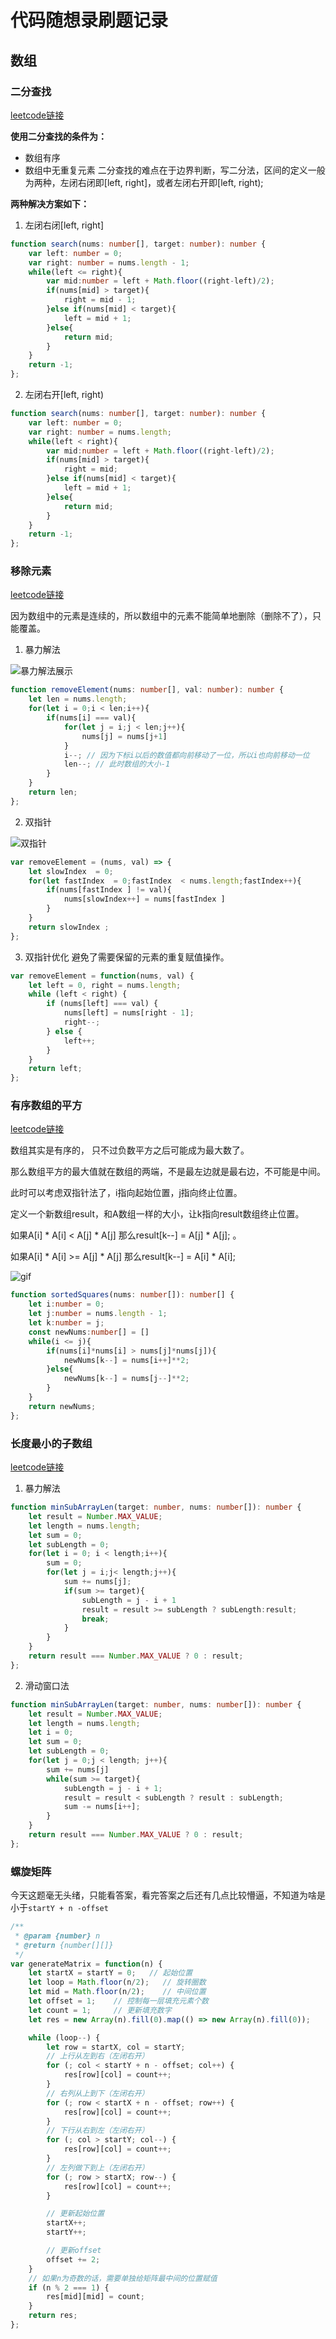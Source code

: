 # 代码随想录刷题记录

## 数组
### 二分查找
[leetcode链接](https://leetcode.cn/problems/binary-search/)

**使用二分查找的条件为：**
* 数组有序
* 数组中无重复元素
二分查找的难点在于边界判断，写二分法，区间的定义一般为两种，左闭右闭即[left, right]，或者左闭右开即[left, right);


**两种解决方案如下：**
1. 左闭右闭[left, right]
```typescript
function search(nums: number[], target: number): number {
    var left: number = 0;
    var right: number = nums.length - 1;
    while(left <= right){
        var mid:number = left + Math.floor((right-left)/2);
        if(nums[mid] > target){
            right = mid - 1;
        }else if(nums[mid] < target){
            left = mid + 1;
        }else{
            return mid;
        }
    }
    return -1;
};
```
2. 左闭右开[left, right)
```typescript
function search(nums: number[], target: number): number {
    var left: number = 0;
    var right: number = nums.length;
    while(left < right){
        var mid:number = left + Math.floor((right-left)/2);
        if(nums[mid] > target){
            right = mid;
        }else if(nums[mid] < target){
            left = mid + 1;
        }else{
            return mid;
        }
    }
    return -1;
};
```

### 移除元素
[leetcode链接](https://leetcode.cn/problems/remove-element/)

因为数组中的元素是连续的，所以数组中的元素不能简单地删除（删除不了），只能覆盖。


1. 暴力解法

![暴力解法展示](https://tva1.sinaimg.cn/large/008eGmZEly1gntrc7x9tjg30du09m1ky.gif)
```typescript
function removeElement(nums: number[], val: number): number {
    let len = nums.length;
    for(let i = 0;i < len;i++){
        if(nums[i] === val){
            for(let j = i;j < len;j++){
                nums[j] = nums[j+1]
            }
            i--; // 因为下标i以后的数值都向前移动了一位，所以i也向前移动一位
            len--; // 此时数组的大小-1
        }
    }
    return len;
};
```

2. 双指针

![双指针](https://tva1.sinaimg.cn/large/008eGmZEly1gntrds6r59g30du09mnpd.gif)

```javascript
var removeElement = (nums, val) => {
    let slowIndex  = 0;
    for(let fastIndex  = 0;fastIndex  < nums.length;fastIndex++){
        if(nums[fastIndex ] != val){
            nums[slowIndex++] = nums[fastIndex ]
        }
    }
    return slowIndex ;
};
```

3. 双指针优化
避免了需要保留的元素的重复赋值操作。
```javascript
var removeElement = function(nums, val) {
    let left = 0, right = nums.length;
    while (left < right) {
        if (nums[left] === val) {
            nums[left] = nums[right - 1];
            right--;
        } else {
            left++;
        }
    }
    return left;
};
```

### 有序数组的平方

[leetcode链接](https://leetcode.cn/problems/squares-of-a-sorted-array/)

数组其实是有序的， 只不过负数平方之后可能成为最大数了。

那么数组平方的最大值就在数组的两端，不是最左边就是最右边，不可能是中间。

此时可以考虑双指针法了，i指向起始位置，j指向终止位置。

定义一个新数组result，和A数组一样的大小，让k指向result数组终止位置。

如果A[i] * A[i] < A[j] * A[j] 那么result[k--] = A[j] * A[j]; 。

如果A[i] * A[i] >= A[j] * A[j] 那么result[k--] = A[i] * A[i]; 

![gif](https://code-thinking.cdn.bcebos.com/gifs/977.%E6%9C%89%E5%BA%8F%E6%95%B0%E7%BB%84%E7%9A%84%E5%B9%B3%E6%96%B9.gif)

```typescript
function sortedSquares(nums: number[]): number[] {
    let i:number = 0;
    let j:number = nums.length - 1;
    let k:number = j;
    const newNums:number[] = []
    while(i <= j){
        if(nums[i]*nums[i] > nums[j]*nums[j]){
            newNums[k--] = nums[i++]**2;
        }else{
            newNums[k--] = nums[j--]**2;
        }
    }
    return newNums;
};
```

### 长度最小的子数组

[leetcode链接](https://leetcode.cn/problems/minimum-size-subarray-sum/)

1. 暴力解法
```typescript
function minSubArrayLen(target: number, nums: number[]): number {
    let result = Number.MAX_VALUE;
    let length = nums.length;
    let sum = 0;
    let subLength = 0;
    for(let i = 0; i < length;i++){
        sum = 0;
        for(let j = i;j< length;j++){
            sum += nums[j];
            if(sum >= target){
                subLength = j - i + 1
                result = result >= subLength ? subLength:result;
                break;
            }
        }
    }
    return result === Number.MAX_VALUE ? 0 : result;
};
```
2. 滑动窗口法
```typescript
function minSubArrayLen(target: number, nums: number[]): number {
    let result = Number.MAX_VALUE;
    let length = nums.length;
    let i = 0;
    let sum = 0;
    let subLength = 0;
    for(let j = 0;j < length; j++){
        sum += nums[j]
        while(sum >= target){
            subLength = j - i + 1;
            result = result < subLength ? result : subLength;
            sum -= nums[i++];
        }
    }
    return result === Number.MAX_VALUE ? 0 : result;
};
```

### 螺旋矩阵

今天这题毫无头绪，只能看答案，看完答案之后还有几点比较懵逼，不知道为啥是小于`startY + n -offset`

```javascript
/**
 * @param {number} n
 * @return {number[][]}
 */
var generateMatrix = function(n) {
    let startX = startY = 0;   // 起始位置
    let loop = Math.floor(n/2);   // 旋转圈数
    let mid = Math.floor(n/2);    // 中间位置
    let offset = 1;    // 控制每一层填充元素个数
    let count = 1;     // 更新填充数字
    let res = new Array(n).fill(0).map(() => new Array(n).fill(0));

    while (loop--) {
        let row = startX, col = startY;
        // 上行从左到右（左闭右开）
        for (; col < startY + n - offset; col++) {
            res[row][col] = count++;
        }
        // 右列从上到下（左闭右开）
        for (; row < startX + n - offset; row++) {
            res[row][col] = count++;
        }
        // 下行从右到左（左闭右开）
        for (; col > startY; col--) {
            res[row][col] = count++;
        }
        // 左列做下到上（左闭右开）
        for (; row > startX; row--) {
            res[row][col] = count++;
        }

        // 更新起始位置
        startX++;
        startY++;

        // 更新offset
        offset += 2;
    }
    // 如果n为奇数的话，需要单独给矩阵最中间的位置赋值
    if (n % 2 === 1) {
        res[mid][mid] = count;
    }
    return res;
};
```
